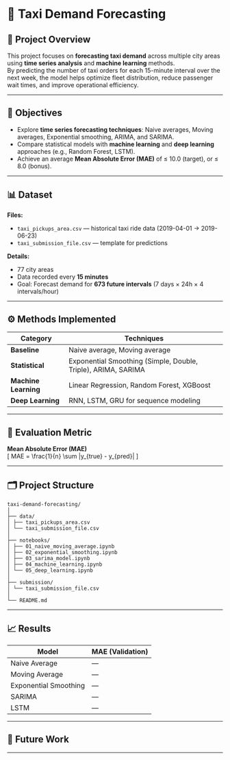 # 🚖 Taxi Demand Forecasting

## 📘 Project Overview
This project focuses on **forecasting taxi demand** across multiple city areas using **time series analysis** and **machine learning** methods.  
By predicting the number of taxi orders for each 15-minute interval over the next week, the model helps optimize fleet distribution, reduce passenger wait times, and improve operational efficiency.

---

## 🧠 Objectives
- Explore **time series forecasting techniques**: Naive averages, Moving averages, Exponential smoothing, ARIMA, and SARIMA.  
- Compare statistical models with **machine learning** and **deep learning** approaches (e.g., Random Forest, LSTM).  
- Achieve an average **Mean Absolute Error (MAE)** of ≤ 10.0 (target), or ≤ 8.0 (bonus).

---

## 📊 Dataset
**Files:**
- `taxi_pickups_area.csv` — historical taxi ride data (2019-04-01 → 2019-06-23)  
- `taxi_submission_file.csv` — template for predictions  

**Details:**
- 77 city areas  
- Data recorded every **15 minutes**  
- Goal: Forecast demand for **673 future intervals** (7 days × 24h × 4 intervals/hour)

---

## ⚙️ Methods Implemented
| Category | Techniques |
|-----------|-------------|
| **Baseline** | Naive average, Moving average |
| **Statistical** | Exponential Smoothing (Simple, Double, Triple), ARIMA, SARIMA |
| **Machine Learning** | Linear Regression, Random Forest, XGBoost |
| **Deep Learning** | RNN, LSTM, GRU for sequence modeling |

---

## 🧮 Evaluation Metric
**Mean Absolute Error (MAE)**  
\[
MAE = \frac{1}{n} \sum |y_{true} - y_{pred}|
\]

---

## 🗂️ Project Structure
```
taxi-demand-forecasting/
│
├── data/
│ ├── taxi_pickups_area.csv
│ └── taxi_submission_file.csv
│
├── notebooks/
│ ├── 01_naive_moving_average.ipynb
│ ├── 02_exponential_smoothing.ipynb
│ ├── 03_sarima_model.ipynb
│ ├── 04_machine_learning.ipynb
│ └── 05_deep_learning.ipynb
│
├── submission/
│ └── taxi_submission_file.csv
│
└── README.md
```


---

## 📈 Results
| Model | MAE (Validation) |
|--------|------------------|
| Naive Average | — |
| Moving Average | — |
| Exponential Smoothing | — |
| SARIMA | — |
| LSTM | — |

---

## 🧩 Future Work
<!-- - Integrate external features (weather, holidays, events).   -->
<!-- - Compare performance of Prophet and hybrid models.   -->
<!-- - Deploy forecasting API for real-time prediction. -->

---
